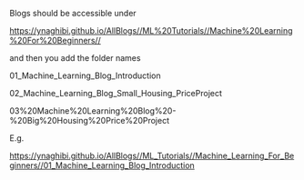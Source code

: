 Blogs should be accessible under


https://ynaghibi.github.io/AllBlogs//ML%20Tutorials//Machine%20Learning%20For%20Beginners//

and then you add the folder names

01_Machine_Learning_Blog_Introduction

02_Machine_Learning_Blog_Small_Housing_PriceProject

03%20Machine%20Learning%20Blog%20-%20Big%20Housing%20Price%20Project


E.g.

https://ynaghibi.github.io/AllBlogs//ML_Tutorials//Machine_Learning_For_Beginners//01_Machine_Learning_Blog_Introduction



